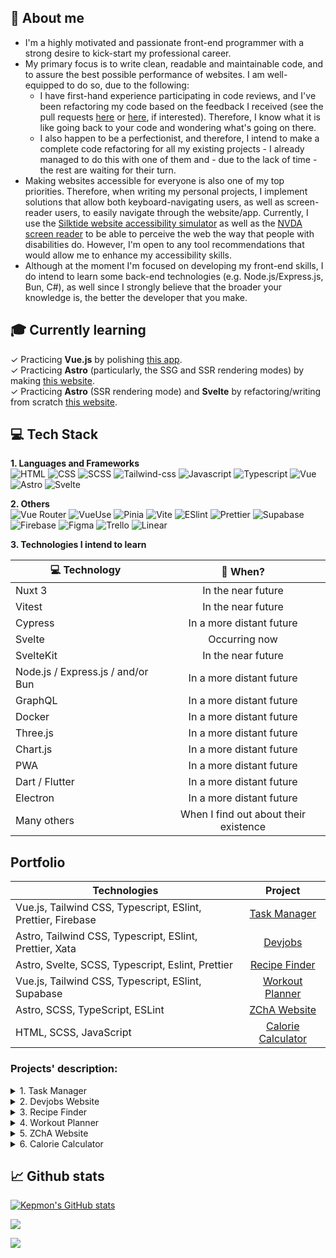 ## 🙋️ About me
* I'm a highly motivated and passionate front-end programmer with a strong desire to kick-start my professional career. 
* My primary focus is to write clean, readable and maintainable code, and to assure the best possible performance of websites. I am well-equipped to do so, due to the following:
    * I have first-hand experience participating in code reviews, and I've been refactoring my code based on the feedback I received (see the pull requests [here](https://github.com/Kepmon/Website_ZChA/pulls) or [here](https://github.com/Kepmon/task-manager/pulls), if interested). Therefore, I know what it is like going back to your code and wondering what's going on there.
    * I also happen to be a perfectionist, and therefore, I intend to make a complete code refactoring for all my existing projects - I already managed to do this with one of them and - due to the lack of time - the rest are waiting for their turn.
* Making websites accessible for everyone is also one of my top priorities. Therefore, when writing my personal projects, I implement solutions that allow both keyboard-navigating users, as well as screen-reader users, to easily navigate through the website/app. Currently, I use the [Silktide website accessibility simulator](https://chrome.google.com/webstore/detail/silktide-website-accessib/okcpiimdfkpkjcbihbmhppldhiebhhaf) as well as the [NVDA screen reader](https://www.nvaccess.org/download/) to be able to perceive the web the way that people with disabilities do. However, I'm open to any tool recommendations that would allow me to enhance my accessibility skills.
* Although at the moment I'm focused on developing my front-end skills, I do intend to learn some back-end technologies (e.g. Node.js/Express.js, Bun, C#), as well since I strongly believe that the broader your knowledge is, the better the developer that you make.

## 🎓 Currently learning
✓ Practicing **Vue.js** by polishing [this app](https://github.com/Kepmon/task-manager).  
✓ Practicing **Astro** (particularly, the SSG and SSR rendering modes) by making [this website](https://github.com/Kepmon/devjobs).  
✓ Practicing **Astro** (SSR rendering mode) and **Svelte** by refactoring/writing from scratch [this website](https://github.com/Kepmon/Recipe_finder).  

## 💻 Tech Stack
**1. Languages and Frameworks**  
![HTML](https://img.shields.io/badge/HTML-E34F26?style=for-the-badge&logo=html5&logoColor=white)
![CSS](https://img.shields.io/badge/CSS-1572B6?style=for-the-badge&logo=css3&logoColor=white)
![SCSS](https://img.shields.io/badge/SCSS-CC6699?style=for-the-badge&logo=sass&logoColor=white)
![Tailwind-css](https://img.shields.io/badge/TailwindCSS-06B6D4?style=for-the-badge&logo=tailwindcss&logoColor=white)
![Javascript](https://img.shields.io/badge/Javascript-F7DF1E?style=for-the-badge&logo=javascript&logoColor=black)
![Typescript](https://img.shields.io/badge/Typescript-007ACC?style=for-the-badge&logo=typescript&logoColor=white)
![Vue](https://img.shields.io/badge/Vue-4FC08D?style=for-the-badge&logo=vuedotjs&logoColor=white)
![Astro](https://img.shields.io/badge/Astro-FF5D01?style=for-the-badge&logo=astro&logoColor=white)
![Svelte](https://img.shields.io/badge/Svelte-FF3E00?style=for-the-badge&logo=svelte&logoColor=white)


**2. Others**  
![Vue Router](https://img.shields.io/badge/Vue%20Router-4FC08D?style=for-the-badge&logo=vuedotjs&logoColor=white)
![VueUse](https://custom-icon-badges.demolab.com/badge/VueUse-4FC08D?style=for-the-badge&&logo=vueuse&logoColor=white)
![Pinia](https://custom-icon-badges.demolab.com/badge/Pinia-333?style=for-the-badge&&logo=pinia)
![Vite](https://img.shields.io/badge/Vite-646CFF?style=for-the-badge&&logo=vite&logoColor=white)
![ESlint](https://img.shields.io/badge/ESlint-4B32C3?style=for-the-badge&logo=eslint&logoColor=white)
![Prettier](https://img.shields.io/badge/Prettier-F7B93E?style=for-the-badge&logo=prettier&logoColor=white)
![Supabase](https://img.shields.io/badge/Supabase-3FCF8E?style=for-the-badge&logo=supabase&logoColor=white)
![Firebase](https://img.shields.io/badge/Firebase-FFCA28?style=for-the-badge&logo=firebase&logoColor=white)
![Figma](https://img.shields.io/badge/Figma-F24E1E?style=for-the-badge&logo=figma&logoColor=white)
![Trello](https://img.shields.io/badge/Trello-0052CC?style=for-the-badge&logo=trello&logoColor=white)
![Linear](https://img.shields.io/badge/Linear-5E6AD2?style=for-the-badge&logo=linear&logoColor=white)

**3. Technologies I intend to learn** 

| 💻 Technology | 🤔 When?    |
| ------------- |:----------------:|
| Nuxt 3 | In the near future |
| Vitest | In the near future |
| Cypress | In a more distant future |
| Svelte| Occurring now |
| SvelteKit| In the near future |
| Node.js / Express.js / and/or Bun | In a more distant future |
| GraphQL | In a more distant future |
| Docker | In a more distant future |
| Three.js | In a more distant future |
| Chart.js | In a more distant future |
| PWA | In a more distant future |
| Dart / Flutter | In a more distant future |
| Electron | In a more distant future |
| Many others | When I find out about their existence |

## Portfolio
| Technologies | Project |
| ------------- |:----------------:|
| Vue.js, Tailwind CSS, Typescript, ESlint, Prettier, Firebase |[Task Manager](https://github.com/Kepmon/task-manager)|
| Astro, Tailwind CSS, Typescript, ESlint, Prettier, Xata |[Devjobs](https://github.com/Kepmon/devjobs)|
| Astro, Svelte, SCSS, Typescript, Eslint, Prettier |[Recipe Finder](https://github.com/Kepmon/Recipe_finder)|
| Vue.js, Tailwind CSS, Typescript, ESlint, Supabase |[Workout Planner](https://github.com/Kepmon/Workout-planner)|
| Astro, SCSS, TypeScript, ESLint | [ZChA Website](https://github.com/Kepmon/Website_ZChA) |
| HTML, SCSS, JavaScript |[Calorie Calculator](https://github.com/Kepmon/Caloric_calculator)|

### Projects' description:
<details>
  <summary>1. Task Manager</summary>
  
  #### Status
  _Needing some refactoring_

  #### Description  
**Update**  
Currently, the whole functionality of the app is working, however, the app still requires many improvements that are meant to be made in the upcoming days.

Nevertheless, at present, this is my most advanced app that pictures my currrent best. I highly encourage you to read [the project's description](https://github.com/Kepmon/task-manager) to find out about:
* the details on the app's functionality,
* the accessiiblity concerns,
* the UX aspects that I took care of
* what did I learn out of it
* what is still to be improved

## 
The website/app is a [Frontendmentor Challenge](https://www.frontendmentor.io/challenges/kanban-task-management-web-app-wgQLt-HlbB). The main purpose of writing this app is to practice Vue and TypeScript. Usually I prefer to create my own projects instead of making use of the Frontendmentor challenges, however, I decided to take this one for several reasons:
* When I discovered Trello, I thought I'd like to write a similar app. But I don't feel that I have a good eye for design and I didn't want to spend much time on designing the app, anyway. Therefore, when I accidentally found this challenge on Frontendmentor, I thought this would be a perfect solution for me.
* I felt like I should actually practice working with design files, since it is my understanding that's what I would be doing in an actual job.
* I believe that this app would be an interesting base for converting to a desktop app using Electron, which I intend to learn in the future.

Apart from the functionality proposed by the Frontendmentor creators, I decided to enhance it by connecting the project to Firebase, so users are able to create an account and store their data. 
</details>

<details>
  <summary>2. Devjobs Website</summary>
  
  #### Status
  _Being developed_

  #### Description  
[This website](https://main--euphonious-valkyrie-eb9208.netlify.app/) is a [Frontend Mentor challenge](https://www.frontendmentor.io/challenges/devjobs-web-app-HuvC_LP4l) that I took on in order to get more familiarity with the SSG and SSR rendering modes, since all of my "more advanced" apps/websites are written using Vue.js that makes use of SPA, and I wanted to try something new. In this project, I'm using the [xata](https://xata.io/) platform for storing all the data that I was given from Frontend Mentor.

At the current stage, all basic functionality works already. Nevertheless, since this is my first attempt to make an SSR website, I'm struggling with the **proper** application of certain functionalities (all my current issues are described in details in the project's README). Those are meant to be improved ASAP. Also, the accessibility is far from being on point, but I do intend to correct this in a near future.

On top of that, apart from the functionality proposed by the Frontend Mentor creators, I intend to enhance the functionality of this website by:
* allowing the users to create an account, in order to post a job offer
* applying a WYSIWYG editor, in order to improve the user experience, when posting a new job offer
* allowing the users to apply for a job
</details>

<details>
  <summary>3. Recipe Finder</summary>

  #### Status
  _Currently being refactoring_

  #### Description  
The website serves for finding recipes based on criteria provided by a user. It allows for a user to provide different criteria regarding the desired recipes, e.g. the meal name, calories per serving, diet/dish/cuisine type, and more. A user can fill as many fields as they want, with the requierement of one of them being actually filled. The initial results section provides a user with some basic information about each recipe. In case a user likes none of the 20 results they're given, the pagination was applied, to enable a user to search for more results. For a user's convenience, the form data isn't cleared after the submittion but there is this "Reset Form" button that allow for a user to clear the whole form.

In the next step, I intend to add another section with a more detailed information for each recipe.

At the current stage, the accessibility isn't the best yet, but I do intend to take care of it, after finishing the whole website.
</details>

<details>
  <summary>4. Workout Planner</summary>

  #### Status
  _Needing minor refactoring_

  #### Description  
The website was created with the intent of practicing Vue. Initially written with Options API and JavaScript but I then substituted them with  Composition API and Typescript, respectively. The website allows to create workout routines and was connected to Supabase, so the user can create and store their workouts.

Still needing an improvement of some UX and accessibility aspects, which is intended to be done in the future.
</details>

<details>
  <summary>5. ZChA Website</summary>

  #### Status
  _Finished for now but may be further refactored in the future_

  #### Description  
This website was my first one, created to gain some experience in
coding after finishing a number of courses on HTML, CSS, and JS. Inspired by
the actual Department’s website but adapted to the newest standards of
coding.

About a half a year from finishing it, I recognized that it required a complete
code refactoring, which has been done recently, so the website meets the criteria of
the code maintainability, performance, and accessibility to the highest possible
level.

Although it's a simple website, it reflects quite well my current knowledge on the best practices of writing code.
</details>

<details>
  <summary>6. Calorie Calculator</summary>

  #### Status
  _Needing major refactoring_

  #### Description  
The main purpose of creating this website was to practice some JS, during my learning process. However, I also intended to address some elements that I found to be lacking in similar calculators available online. As the name implies, the website provides the caloric demand based on the data provided by a user.

Since the website was written almost a year ago, it requires a major refactoring, with a particular emphasis on the code quality and accessibility. Intended to be rewritten with TypeScript, ESLint, and – possibly – Astro and Tailwind CSS.
</details>


## 📈 Github stats
[![Kepmon's GitHub stats](https://github-readme-stats.vercel.app/api?username=Kepmon&show_icons=true&theme=onedark)](https://github.com/Kepmon/github-readme-stats)


![](https://github-readme-streak-stats.herokuapp.com/?user=Kepmon&theme=dark&hide_border=true)


![](https://github-readme-stats.vercel.app/api/top-langs/?username=Kepmon&theme=dark&hide_border=false&include_all_commits=true&count_private=false&layout=compact)

